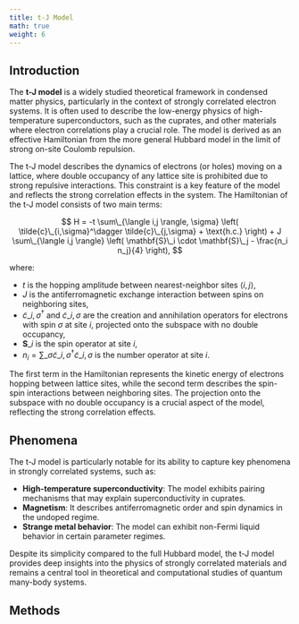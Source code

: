 ```yaml
---
title: t-J Model
math: true
weight: 6
---
```


## Introduction

The **t-J model** is a widely studied theoretical framework in condensed matter physics, particularly in the context of strongly correlated electron systems. It is often used to describe the low-energy physics of high-temperature superconductors, such as the cuprates, and other materials where electron correlations play a crucial role. The model is derived as an effective Hamiltonian from the more general Hubbard model in the limit of strong on-site Coulomb repulsion.

The t-J model describes the dynamics of electrons (or holes) moving on a lattice, where double occupancy of any lattice site is prohibited due to strong repulsive interactions. This constraint is a key feature of the model and reflects the strong correlation effects in the system. The Hamiltonian of the t-J model consists of two main terms:

$$
H = -t \sum\_{\langle i,j \rangle, \sigma} \left( \tilde{c}\_{i,\sigma}^\dagger \tilde{c}\_{j,\sigma} + \text{h.c.} \right) + J \sum\_{\langle i,j \rangle} \left( \mathbf{S}\_i \cdot \mathbf{S}\_j - \frac{n_i n_j}{4} \right),
$$

where:
- $t$ is the hopping amplitude between nearest-neighbor sites $\langle i,j \rangle$,
- $J$ is the antiferromagnetic exchange interaction between spins on neighboring sites,
- $\tilde{c}\_{i,\sigma}^\dagger$ and $\tilde{c}\_{i,\sigma}$ are the creation and annihilation operators for electrons with spin $\sigma$ at site $i$, projected onto the subspace with no double occupancy,
- $\mathbf{S}\_i$ is the spin operator at site $i$,
- $n_i = \sum\_\sigma \tilde{c}\_{i,\sigma}^\dagger \tilde{c}\_{i,\sigma}$ is the number operator at site $i$.

The first term in the Hamiltonian represents the kinetic energy of electrons hopping between lattice sites, while the second term describes the spin-spin interactions between neighboring sites. The projection onto the subspace with no double occupancy is a crucial aspect of the model, reflecting the strong correlation effects.

## Phenomena
The t-J model is particularly notable for its ability to capture key phenomena in strongly correlated systems, such as:
- **High-temperature superconductivity**: The model exhibits pairing mechanisms that may explain superconductivity in cuprates.
- **Magnetism**: It describes antiferromagnetic order and spin dynamics in the undoped regime.
- **Strange metal behavior**: The model can exhibit non-Fermi liquid behavior in certain parameter regimes.

Despite its simplicity compared to the full Hubbard model, the t-J model provides deep insights into the physics of strongly correlated materials and remains a central tool in theoretical and computational studies of quantum many-body systems.

## Methods

